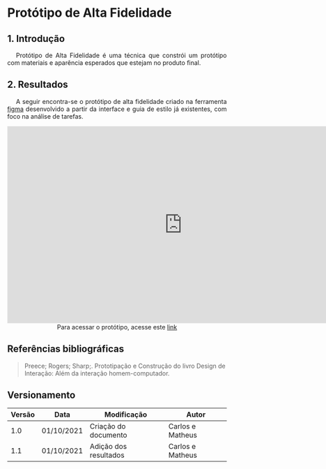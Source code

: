 # Protótipo de Alta Fidelidade

## 1. Introdução

<p style="text-indent: 20px; text-align: justify">
    Protótipo de Alta Fidelidade é uma técnica que constrói um protótipo com materiais e aparência esperados que estejam no produto final. 
</p>

## 2. Resultados

<p style="text-indent: 20px; text-align: justify"> 
A seguir encontra-se o protótipo de alta fidelidade criado na ferramenta <a target="blank" href="https://www.figma.com/">figma</a> desenvolvido a partir da interface e guia de estilo já existentes, com foco na análise de tarefas.
</p>

<iframe style="border: 1px solid rgba(0, 0, 0, 0.1);" width="800" height="450" src="https://www.figma.com/embed?embed_host=share&url=https%3A%2F%2Fwww.figma.com%2Fproto%2FAKd2QhJ1YiogcmPhvxihKs%2FProt%C3%B3tipo-de-alta-fidelidade-Detran%3Fnode-id%3D1%253A2%26scaling%3Dscale-down%26page-id%3D0%253A1%26starting-point-node-id%3D1%253A2" allowfullscreen></iframe>

<center>
<figcaption>
    Para acessar o protótipo, acesse este <a href="https://www.figma.com/file/AKd2QhJ1YiogcmPhvxihKs/Protótipo-de-alta-fidelidade-Detran?node-id=0%3A1" target='_blank'>link</a>
</figcaption>
</center>


## Referências bibliográficas

> Preece; Rogers; Sharp;. Prototipação e Construção do livro Design de Interação: Além da interação homem-computador.

## Versionamento

| Versão | Data       | Modificação           | Autor  |
| ------ | ---------- | --------------------- | ------ |
| 1.0    | 01/10/2021 | Criação do documento  | Carlos e Matheus |
| 1.1    | 01/10/2021 | Adição dos resultados | Carlos e Matheus |
